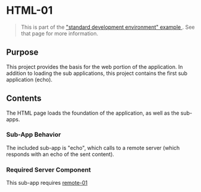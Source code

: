 # HTML-01

> This is part of the ["standard development environment" example ](https://github.com/hal313/standard-development-environment-example). See that page for more information.

## Purpose

This project provides the basis for the web portion of the application. In addition to loading the sub applications, this project contains the first sub application (echo).

## Contents

The HTML page loads the foundation of the application, as well as the sub-apps.

### Sub-App Behavior

The included sub-app is "echo", which calls to a remote server (which responds with an echo of the sent content).

### Required Server Component

This sub-app requires [remote-01](https://github.com/hal313/remote-01)
